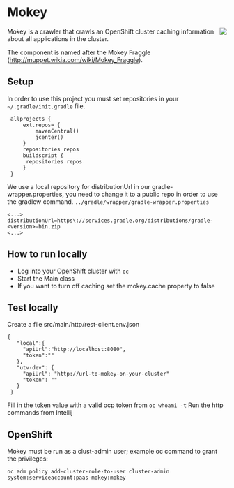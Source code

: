 # Mokey
<img align="right" src="https://vignette.wikia.nocookie.net/muppet/images/2/28/Mokey.jpg/revision/latest/scale-to-width-down/280?cb=2012123116482">

Mokey is a crawler that crawls an OpenShift cluster caching information about all applications in the cluster. 

The component is named after the Mokey Fraggle (http://muppet.wikia.com/wiki/Mokey_Fraggle). 

 ## Setup
 
 In order to use this project you must set repositories in your `~/.gradle/init.gradle` file.
 
     allprojects {
         ext.repos= {
             mavenCentral()
             jcenter()
         }
         repositories repos
         buildscript {
          repositories repos
         }
     }

We use a local repository for distributionUrl in our gradle-wrapper.properties, you need to change it to a public repo in order to use the gradlew command. `../gradle/wrapper/gradle-wrapper.properties`

    <...>
    distributionUrl=https\://services.gradle.org/distributions/gradle-<version>-bin.zip
    <...>

## How to run locally
 - Log into your OpenShift cluster with `oc`
 - Start the Main class
 - If you want to turn off caching set the mokey.cache property to false
 
## Test locally
Create a file  src/main/http/rest-client.env.json 

 ```
 {
    "local":{
      "apiUrl":"http://localhost:8080",
      "token":""
    },
    "utv-dev": {
      "apiUrl": "http://url-to-mokey-on-your-cluster"
      "token": ""
    }
  }
 ```
  
Fill in the token value with a valid ocp token from `oc whoami -t`
Run the http commands from Intellij


## OpenShift

Mokey must be run as a clust-admin user; example oc command to grant the privileges:

    oc adm policy add-cluster-role-to-user cluster-admin system:serviceaccount:paas-mokey:mokey
